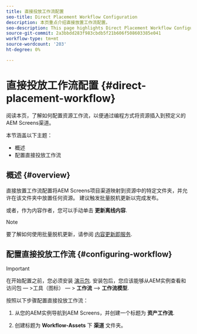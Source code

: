 ```yaml
---
title: 直接投放工作流配置
seo-title: Direct Placement Workflow Configuration
description: 本页重点介绍直接放置工作流配置。
seo-description: This page highlights Direct Placement Workflow Configuration.
source-git-commit: 2a3bbdd283f983cbdb5f21b606f508603385e041
workflow-type: tm+mt
source-wordcount: '203'
ht-degree: 0%

---
```



# 直接投放工作流配置 {#direct-placement-workflow}

阅读本页，了解如何配置资源工作流，以便通过编程方式将资源插入到预定义的AEM Screens渠道。

本节涵盖以下主题：

* 概述
* 配置直接投放工作流

## 概述 {#overview}

直接放置工作流配置将AEM Screens项目渠道映射到资源中的特定文件夹，并允许在该文件夹中放置任何资源。 建议触发批量脱机更新以完成发布。

或者，作为内容作者，您可以手动单击 **更新离线内容**.

>[!NOTE]
>
>要了解如何使用批量脱机更新，请参阅 [内容更新即服务](/help/user-guide/content-update-as-a-service.md).

## 配置直接投放工作流 {#configuring-workflow}

>[!IMPORTANT]
>
>在开始配置之前，您必须安装 [演示包](https://github.com/godanny86/screens-demo/releases/download/v.0.0.1/screens-demo.all-1.0-SNAPSHOT.zip). 安装包后，您应该能够从AEM实例查看和访问包 — >工具（图标） — > **工作流** —> **工作流模型**.

按照以下步骤配置直接投放工作流：

1. 从您的AEM实例导航到AEM Screens，并创建一个标题为 **资产工作流**.

1. 创建标题为 **Workflow-Assets** 下 **渠道** 文件夹。

